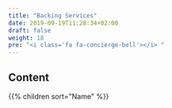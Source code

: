 ```yaml
---
title: "Backing Services"
date: 2019-09-19T11:28:34+02:00
draft: false
weight: 18
pre: "<i class='fa fa-concierge-bell'></i> "
---
```


## Content

{{% children sort="Name" %}}
